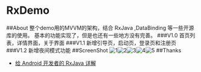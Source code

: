 # RxDemo
##About
整个demo用的MVVM的架构，结合 RxJava ,DataBinding 等一些开源库的使用。 基本的功能实现了，但是也还有一些地方没有完善。
###V1.0
首页列表，详情界面，关于界面
###V1.1
新增引导页，启动页，登录页和注册页
###V1.2
新增夜间模式功能
##ScreenShot
![1](https://github.com/lv910929/RxDemo/blob/master/art/sp1.png)![2](https://github.com/lv910929/RxDemo/blob/master/art/sp2.png)![3](https://github.com/lv910929/RxDemo/blob/master/art/sp3.png)![4](https://github.com/lv910929/RxDemo/blob/master/art/sp4.png)![5](https://github.com/lv910929/RxDemo/blob/master/art/sp5.png) 
##Thanks
* [给 Android 开发者的 RxJava 详解](https://gank.io/post/560e15be2dca930e00da1083)
